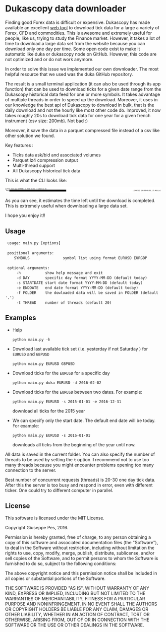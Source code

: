 # Dukascopy data downloader 

Finding good Forex data is difficult or expensive. Dukascopy has made available an excellent [web tool](https://www.dukascopy.com/swiss/english/marketwatch/historical/) to download tick data for a large a variety of 
Forex, CFD and commodities. This is awesome and extremely useful for people, like us, trying to study the Finance market. 
  However, it takes a lot of time to download a large data set from the website because you can download only one day per time. Some open code exist to make it automatic like duka or dukascopy node on GitHub. However, this code are not optimized and or do not work anymore.

In order to solve this issue we implemented our own downloader. The most helpful resource that we used was the duka GitHub repository.  

The result is a small terminal application (it can also be used through its app function) that can be used to download ticks for a given date range from the Dukascopy historical data feed for one or more symbols. It takes advantage of multiple threads in order to speed up the download. Moreover, it uses in our knowledge the best api of Dukascopy to download in bulk, that is the daily download and not the hourly like most other code do. Improved, it now takes roughly 20s to download tick data for one year for a given french instrument (csv size: 200mb). Not bad :)

Moreover, it save the data in a parquet compressed file instead of a csv like other solution we found.

Key features :
 - Ticks data ask/bid and associated volumes
 - Parquet lz4 compression output
 - Multi-thread support
 - All Dukascopy historical tick data

This is what the CLI looks like:

![CLI](img/Screenshot_2023-01-09_15-46-12.png)

As you can see, it estimates the time left until the download is completed. This is extremely useful when downloading a large data set. 


I hope you enjoy it!! 


## Usage
```
 usage: main.py [options]

 positional arguments:
    SYMBOLS               symbol list using format EURUSD EURGBP 

 optional arguments:
     -h           show help message and exit 
     -d DAY       specific day format YYYY-MM-DD (default today)
     -s STARTDATE start date format YYYY-MM-DD (default today)
     -e ENDDATE   end date format YYYY-MM-DD (default today)
     -f FOLDER    the dowloaded data will be saved in FOLDER (default '.')
     -t THREAD    number of threads (default 20)
```

## Examples


- Help

   ```
   python main.py -h
   ```
- Download last available tick set (i.e. yesterday if not Saturday ) for `EURUSD` and `GBPUSD` 

  ```
  python main.py EURUSD GBPUSD 
  ```
- Download ticks for the `EURUSD` for a specific day

  ``` 
  python main.py duka EURUSD -d 2016-02-02
  ```
- Download ticks for the `EURUSD` between two dates. For example:

  ```
  python main.py EURUSD -s 2015-01-01 -e 2016-12-31 
  ```
  download all ticks for the 2015 year

- We can specify only the start date. The default end date will be today. For example:   
  
  ```
  python main.py EURUSD -s 2016-01-01
  ```
  downloads all ticks from the beginning of the year until now. 

All data is saved in the current folder. You can also specify the number of threads to be used by setting the `t` option. 
I recommend not to use too many threads because you might encounter problems opening too many connection to the server. 
 
Best number of concurrent requests (threads) is 20-30 one day tick data. After this the server is too busy and respond in error, even with different ticker. One could try to different computer in parallel.

## License

This software is licensed under the MIT License.

Copyright Giuseppe Pes, 2016.

Permission is hereby granted, free of charge, to any person obtaining a
copy of this software and associated documentation files (the
"Software"), to deal in the Software without restriction, including
without limitation the rights to use, copy, modify, merge, publish,
distribute, sublicense, and/or sell copies of the Software, and to permit
persons to whom the Software is furnished to do so, subject to the
following conditions:

The above copyright notice and this permission notice shall be included
in all copies or substantial portions of the Software.

THE SOFTWARE IS PROVIDED "AS IS", WITHOUT WARRANTY OF ANY KIND, EXPRESS
OR IMPLIED, INCLUDING BUT NOT LIMITED TO THE WARRANTIES OF
MERCHANTABILITY, FITNESS FOR A PARTICULAR PURPOSE AND NONINFRINGEMENT. IN
NO EVENT SHALL THE AUTHORS OR COPYRIGHT HOLDERS BE LIABLE FOR ANY CLAIM,
DAMAGES OR OTHER LIABILITY, WHETHER IN AN ACTION OF CONTRACT, TORT OR
OTHERWISE, ARISING FROM, OUT OF OR IN CONNECTION WITH THE SOFTWARE OR THE
USE OR OTHER DEALINGS IN THE SOFTWARE.



